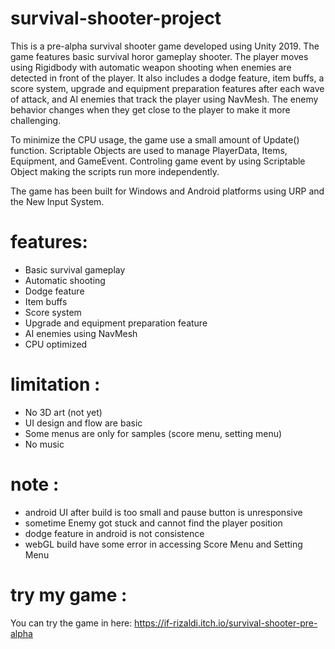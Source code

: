 # survival-shooter-project

This is a pre-alpha survival shooter game developed using Unity 2019. The game features basic survival horor gameplay shooter. The player moves using Rigidbody with automatic weapon shooting when enemies are detected in front of the player. It also includes a dodge feature, item buffs, a score system, upgrade and equipment preparation features after each wave of attack, and AI enemies that track the player using NavMesh. The enemy behavior changes when they get close to the player to make it more challenging.

To minimize the CPU usage, the game use a small amount of Update() function. Scriptable Objects are used to manage PlayerData, Items, Equipment, and GameEvent. Controling game event by using Scriptable Object making the scripts run more independently.

The game has been built for Windows and Android platforms using URP and the New Input System.

# features:
- Basic survival gameplay
- Automatic shooting
- Dodge feature
- Item buffs
- Score system
- Upgrade and equipment preparation feature
- AI enemies using NavMesh
- CPU optimized

# limitation :
- No 3D art (not yet)
- UI design and flow are basic
- Some menus are only for samples (score menu, setting menu)
- No music

# note :
- android UI after build is too small and pause button is unresponsive
- sometime Enemy got stuck and cannot find the player position
- dodge feature in android is not consistence
- webGL build have some error in accessing Score Menu and Setting Menu


# try my game :
You can try the game in here:
https://if-rizaldi.itch.io/survival-shooter-pre-alpha

